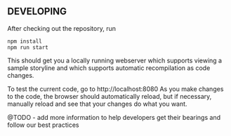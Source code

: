 
DEVELOPING
----------
After checking out the repository, run

    npm install
    npm run start

This should get you a locally running webserver which supports viewing a sample storyline and which supports automatic recompilation as code changes.

To test the current code, go to http://localhost:8080 As you make changes to the code, the browser should automatically reload, but if necessary, manually reload and see that your changes do what you want.

@TODO - add more information to help developers get their bearings and follow our best practices
